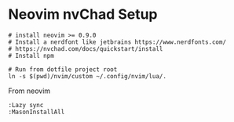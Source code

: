 # Neovim nvChad Setup
```
# install neovim >= 0.9.0
# Install a nerdfont like jetbrains https://www.nerdfonts.com/
# https://nvchad.com/docs/quickstart/install
# Install npm

# Run from dotfile project root
ln -s $(pwd)/nvim/custom ~/.config/nvim/lua/.
```

From neovim
```
:Lazy sync
:MasonInstallAll
```
